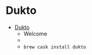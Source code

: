 # Dukto
- [Dukto](https://www.msec.it/blog/?page_id=11)
  -  Welcome
  - 
  - `brew cask install dukto`
